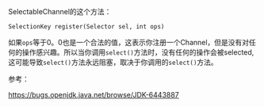 SelectableChannel的这个方法：

````
SelectionKey register(Selector sel, int ops)
````

如果`ops`等于0。0也是一个合法的值，这表示你注册一个Channel，但是没有对任何的操作感兴趣。所以当你调用`select()`方法时，没有任何的操作会被selected,这可能导致`select()`方法永远阻塞，取决于你调用的`select()`方法。

参考：

https://bugs.openjdk.java.net/browse/JDK-6443887
